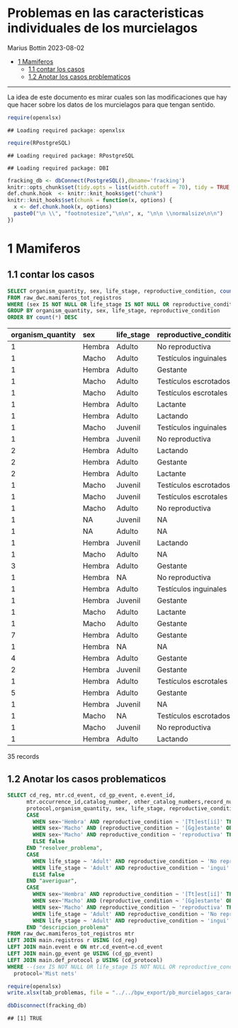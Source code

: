 Problemas en las caracteristicas individuales de los murcielagos
================
Marius Bottin
2023-08-02

- [1 Mamiferos](#1-mamiferos)
  - [1.1 contar los casos](#11-contar-los-casos)
  - [1.2 Anotar los casos
    problematicos](#12-anotar-los-casos-problematicos)

------------------------------------------------------------------------

La idea de este documento es mirar cuales son las modificaciones que hay
que hacer sobre los datos de los murcielagos para que tengan sentido.

``` r
require(openxlsx)
```

    ## Loading required package: openxlsx

``` r
require(RPostgreSQL)
```

    ## Loading required package: RPostgreSQL

    ## Loading required package: DBI

``` r
fracking_db <- dbConnect(PostgreSQL(),dbname='fracking')
knitr::opts_chunk$set(tidy.opts = list(width.cutoff = 70), tidy = TRUE, connection="fracking_db", max.print=100)
def.chunk.hook  <- knitr::knit_hooks$get("chunk")
knitr::knit_hooks$set(chunk = function(x, options) {
  x <- def.chunk.hook(x, options)
  paste0("\n \\", "footnotesize","\n\n", x, "\n\n \\normalsize\n\n")
})
```

# 1 Mamiferos

## 1.1 contar los casos

``` sql
SELECT organism_quantity, sex, life_stage, reproductive_condition, count(*)
FROM raw_dwc.mamiferos_tot_registros 
WHERE (sex IS NOT NULL OR life_stage IS NOT NULL OR reproductive_condition IS NOT NULL)
GROUP BY organism_quantity, sex, life_stage, reproductive_condition
ORDER BY count(*) DESC
```

<div class="knitsql-table">

| organism_quantity | sex    | life_stage | reproductive_condition | count |
|:------------------|:-------|:-----------|:-----------------------|------:|
| 1                 | Hembra | Adulto     | No reproductiva        |   837 |
| 1                 | Macho  | Adulto     | Testículos inguinales  |   695 |
| 1                 | Hembra | Adulto     | Gestante               |   541 |
| 1                 | Macho  | Adulto     | Testículos escrotados  |   470 |
| 1                 | Macho  | Adulto     | Testículos escrotales  |   310 |
| 1                 | Hembra | Adulto     | Lactante               |   267 |
| 1                 | Hembra | Adulto     | Lactando               |   248 |
| 1                 | Macho  | Juvenil    | Testículos inguinales  |    91 |
| 1                 | Hembra | Juvenil    | No reproductiva        |    86 |
| 2                 | Hembra | Adulto     | Lactando               |    33 |
| 2                 | Hembra | Adulto     | Gestante               |    30 |
| 2                 | Hembra | Adulto     | Lactante               |    21 |
| 1                 | Macho  | Juvenil    | Testículos escrotados  |     9 |
| 1                 | Macho  | Juvenil    | Testículos escrotales  |     8 |
| 1                 | Macho  | Adulto     | No reproductiva        |     6 |
| 1                 | NA     | Juvenil    | NA                     |     6 |
| 1                 | NA     | Adulto     | NA                     |     5 |
| 1                 | Hembra | Juvenil    | Lactando               |     5 |
| 1                 | Macho  | Adulto     | NA                     |     3 |
| 3                 | Hembra | Adulto     | Gestante               |     3 |
| 1                 | Hembra | NA         | No reproductiva        |     3 |
| 1                 | Hembra | Adulto     | Testículos inguinales  |     3 |
| 1                 | Hembra | Juvenil    | Gestante               |     2 |
| 1                 | Macho  | Adulto     | Lactante               |     2 |
| 1                 | Macho  | Adulto     | Gestante               |     2 |
| 7                 | Hembra | Adulto     | Gestante               |     1 |
| 1                 | Hembra | NA         | NA                     |     1 |
| 4                 | Hembra | Adulto     | Gestante               |     1 |
| 2                 | Hembra | Juvenil    | Gestante               |     1 |
| 1                 | Hembra | Adulto     | Testículos escrotales  |     1 |
| 5                 | Hembra | Adulto     | Gestante               |     1 |
| 1                 | Hembra | Juvenil    | NA                     |     1 |
| 1                 | Macho  | NA         | Testículos escrotados  |     1 |
| 1                 | Macho  | Juvenil    | No reproductiva        |     1 |
| 1                 | Hembra | Adulto     | Lactando               |     1 |

35 records

</div>

## 1.2 Anotar los casos problematicos

``` sql
SELECT cd_reg, mtr.cd_event, cd_gp_event, e.event_id,
      mtr.occurrence_id,catalog_number, other_catalog_numbers,record_number, mtr.organism_id,
      protocol,organism_quantity, sex, life_stage, reproductive_condition,
      CASE
        WHEN sex~'Hembra' AND reproductive_condition ~ '[Tt]est[ií]' THEN true
        WHEN sex~'Macho' AND (reproductive_condition ~ '[Gg]estante' OR reproductive_condition ~ '[Ll]actante') THEN true
        WHEN sex~'Macho' AND reproductive_condition ~ 'reproductiva' THEN true
        ELSE false
      END "resolver_problema",
      CASE
        WHEN life_stage ~ 'Adult' AND reproductive_condition ~ 'No repro' THEN true
        WHEN life_stage ~ 'Adult' AND reproductive_condition ~ 'ingui' THEN true
        ELSE false
      END "averiguar",
      CASE
        WHEN sex~'Hembra' AND reproductive_condition ~ '[Tt]est[ií]' THEN 'Hembra con testículos'
        WHEN sex~'Macho' AND (reproductive_condition ~ '[Gg]estante' OR reproductive_condition ~ '[Ll]actante') THEN 'Macho gestante'
        WHEN sex~'Macho' AND reproductive_condition ~ 'reproductiva' THEN 'Macho no reproductiva?'
        WHEN life_stage ~ 'Adult' AND reproductive_condition ~ 'No repro' THEN 'Adult, pero no reproductivo?'
        WHEN life_stage ~ 'Adult' AND reproductive_condition ~ 'ingui' THEN 'Adult, pero no reproductivo?'
      END "descripcion_problema"
FROM raw_dwc.mamiferos_tot_registros mtr
LEFT JOIN main.registros r USING (cd_reg)
LEFT JOIN main.event e ON mtr.cd_event=e.cd_event
LEFT JOIN main.gp_event ge USING (cd_gp_event)
LEFT JOIN main.def_protocol p USING (cd_protocol)
WHERE --(sex IS NOT NULL OR life_stage IS NOT NULL OR reproductive_condition IS NOT NULL) AND
  protocol='Mist nets'
```

``` r
require(openxlsx)
write.xlsx(tab_problemas, file = "../../bpw_export/pb_murcielagos_carac_ind.xlsx")
```

``` r
dbDisconnect(fracking_db)
```

    ## [1] TRUE
